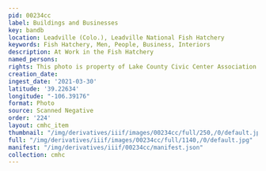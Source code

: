 ```yaml
---
pid: 00234cc
label: Buildings and Businesses
key: bandb
location: Leadville (Colo.), Leadville National Fish Hatchery
keywords: Fish Hatchery, Men, People, Business, Interiors
description: At Work in the Fish Hatchery
named_persons: 
rights: This photo is property of Lake County Civic Center Association.
creation_date: 
ingest_date: '2021-03-30'
latitude: '39.22634'
longitude: "-106.39176"
format: Photo
source: Scanned Negative
order: '224'
layout: cmhc_item
thumbnail: "/img/derivatives/iiif/images/00234cc/full/250,/0/default.jpg"
full: "/img/derivatives/iiif/images/00234cc/full/1140,/0/default.jpg"
manifest: "/img/derivatives/iiif/00234cc/manifest.json"
collection: cmhc
---
```

